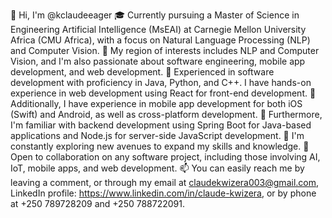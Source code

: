 👋 Hi, I'm @kclaudeeager
🎓 Currently pursuing a Master of Science in Engineering Artificial Intelligence (MsEAI) at Carnegie Mellon University Africa (CMU Africa), with a focus on Natural Language Processing (NLP) and Computer Vision.
👀 My region of interests includes NLP and Computer Vision, and I'm also passionate about software engineering, mobile app development, and web development.
💼 Experienced in software development with proficiency in Java, Python, and C++. I have hands-on experience in web development using React for front-end development.
📱 Additionally, I have experience in mobile app development for both iOS (Swift) and Android, as well as cross-platform development.
🚀 Furthermore, I'm familiar with backend development using Spring Boot for Java-based applications and Node.js for server-side JavaScript development.
🌱 I'm constantly exploring new avenues to expand my skills and knowledge.
💞️ Open to collaboration on any software project, including those involving AI, IoT, mobile apps, and web development.
📫 You can easily reach me by leaving a comment, or through my email at claudekwizera003@gmail.com, LinkedIn profile: https://www.linkedin.com/in/claude-kwizera, or by phone at +250 789728209 and +250 788722091.
